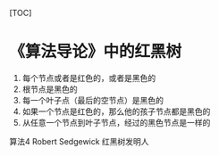 [TOC]

# 《算法导论》中的红黑树
1. 每个节点或者是红色的，或者是黑色的
2. 根节点是黑色的
3. 每一个叶子点（最后的空节点）是黑色的
4. 如果一个节点是红色的，那么他的孩子节点都是黑色的
5. 从任意一个节点到叶子节点，经过的黑色节点是一样的


算法4
Robert Sedgewick 红黑树发明人

